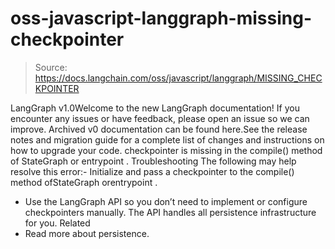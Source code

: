 # oss-javascript-langgraph-missing-checkpointer

> Source: https://docs.langchain.com/oss/javascript/langgraph/MISSING_CHECKPOINTER

LangGraph v1.0Welcome to the new LangGraph documentation! If you encounter any issues or have feedback, please open an issue so we can improve. Archived v0 documentation can be found here.See the release notes and migration guide for a complete list of changes and instructions on how to upgrade your code.
checkpointer
is missing in the compile()
method of StateGraph
or entrypoint
.
Troubleshooting
The following may help resolve this error:- Initialize and pass a checkpointer to the
compile()
method ofStateGraph
orentrypoint
.
- Use the LangGraph API so you don’t need to implement or configure checkpointers manually. The API handles all persistence infrastructure for you.
Related
- Read more about persistence.